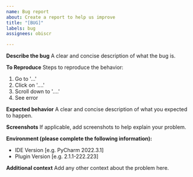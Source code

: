 ```yaml
---
name: Bug report
about: Create a report to help us improve
title: "[BUG]"
labels: bug
assignees: obiscr

---
```


**Describe the bug**
A clear and concise description of what the bug is.

**To Reproduce**
Steps to reproduce the behavior:
1. Go to '...'
2. Click on '....'
3. Scroll down to '....'
4. See error

**Expected behavior**
A clear and concise description of what you expected to happen.

**Screenshots**
If applicable, add screenshots to help explain your problem.

**Environment (please complete the following information):**
 - IDE Version [e.g. PyCharm 2022.3.1]
 - Plugin Version [e.g. 2.1.1-222.223]


**Additional context**
Add any other context about the problem here.
